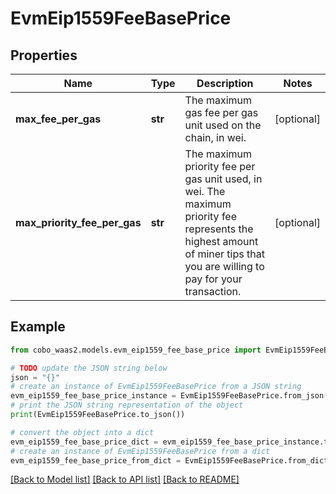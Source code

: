 # EvmEip1559FeeBasePrice


## Properties

Name | Type | Description | Notes
------------ | ------------- | ------------- | -------------
**max_fee_per_gas** | **str** | The maximum gas fee per gas unit used on the chain, in wei. | [optional] 
**max_priority_fee_per_gas** | **str** | The maximum priority fee per gas unit used, in wei. The maximum priority fee represents the highest amount of miner tips that you are willing to pay for your transaction. | [optional] 

## Example

```python
from cobo_waas2.models.evm_eip1559_fee_base_price import EvmEip1559FeeBasePrice

# TODO update the JSON string below
json = "{}"
# create an instance of EvmEip1559FeeBasePrice from a JSON string
evm_eip1559_fee_base_price_instance = EvmEip1559FeeBasePrice.from_json(json)
# print the JSON string representation of the object
print(EvmEip1559FeeBasePrice.to_json())

# convert the object into a dict
evm_eip1559_fee_base_price_dict = evm_eip1559_fee_base_price_instance.to_dict()
# create an instance of EvmEip1559FeeBasePrice from a dict
evm_eip1559_fee_base_price_from_dict = EvmEip1559FeeBasePrice.from_dict(evm_eip1559_fee_base_price_dict)
```
[[Back to Model list]](../README.md#documentation-for-models) [[Back to API list]](../README.md#documentation-for-api-endpoints) [[Back to README]](../README.md)


